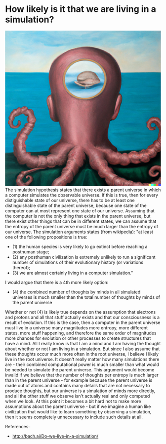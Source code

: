 # How likely is it that we are living in a simulation?
![An octopus in the style of Magritte](img/simulation.png)
The simulation hypothesis states that there exists a parent universe in which a computer simulates the observable universe.
If this is true, then for every distiguishable state of our universe, there has to be at least one distinguishable state of the parent universe, because one state of the computer can at most represent one state of our universe.
Assuming that the computer is not the only thing that exists in the parent universe, but there exist other things that can be in different states, we can assume that the entropy of the parent universe must be much larger than the entropy of our universe.
The simulation arguments states (from wikipedia):
"at least one of the following propositions is true:
- (1) the human species is very likely to go extinct before reaching a posthuman stage;
- (2) any posthuman civilization is extremely unlikely to run a significant number of simulations of their evolutionary history (or variations thereof);
- (3) we are almost certainly living in a computer simulation."

I would argue that there is a 4th more likely option:
- (4) the combined number of thoughts by minds in all simulated universes is much smaller than the total number of thoughts by minds of the parent universe

Whether or not (4) is likely true depends on the assumption that electrons and protons and all that stuff actually exists and that our consciousness is a result of evolution.
If this is the case, then a computer in the parent universe must live in a universe many magnitudes more entropy, more different states, more stuff happening, and therefore the same order of magnitudes more chances for evolution or other processes to create structures that have a mind.
All I really know is that I am a mind and I am having the thought about whether or not I am living in a simulation.
But since I also assume that these thoughts occur much more often in the root universe, I believe I likely live in the root universe.
It doesn't really matter how many simulations there are - their combined computational power is much smaller than what would be needed to simulate the parent universe.
This argument would become invalid if we believe that the number of thoughts per entropy is much larger than in the parent universe - for example because the parent universe is made out of atoms and contains many details that are not necessary to produce thoughts, but our universe is a simulation of minds more directly, and all the other stuff we observe isn't actually real and only computed when we look.
At this point it becomes a bit hard not to make more assumptions about the parent universe - but if we imagine a human like civilization that would like to learn something by observing a simulation, then it seems completely unnecessary to include such details at all.


References:
- http://bach.ai/Do-we-live-in-a-simulation/
